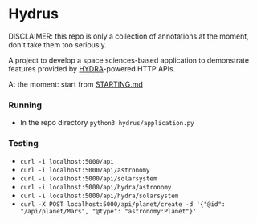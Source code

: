 # Hydrus

DISCLAIMER: this repo is only a collection of annotations at the moment, don't take them too seriously.

A project to develop a space sciences-based application to demonstrate features provided by [HYDRA](http://www.hydra-cg.com/spec/latest/core)-powered HTTP APIs.

At the moment: start from [STARTING.md](STARTING.md)

### Running
* In the repo directory `python3 hydrus/application.py`

### Testing
* `curl -i localhost:5000/api`
* `curl -i localhost:5000/api/astronomy`
* `curl -i localhost:5000/api/solarsystem`
* `curl -i localhost:5000/api/hydra/astronomy`
* `curl -i localhost:5000/api/hydra/solarsystem`
* `curl -X POST localhost:5000/api/planet/create -d '{"@id": "/api/planet/Mars", "@type": "astronomy:Planet"}'`
